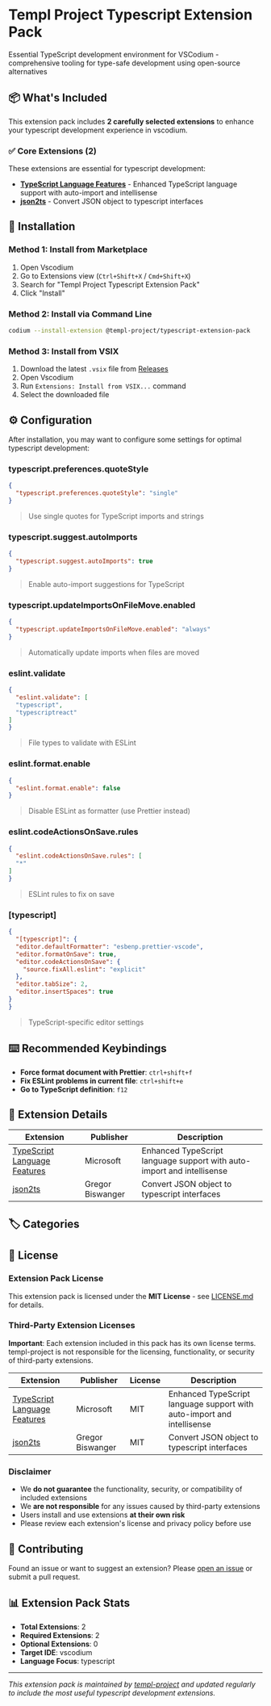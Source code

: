# Templ Project Typescript Extension Pack

Essential TypeScript development environment for VSCodium - comprehensive tooling for type-safe development using open-source alternatives

## 📦 What's Included

This extension pack includes **2 carefully selected extensions** to enhance your typescript development experience in vscodium.

### ✅ Core Extensions (2)

These extensions are essential for typescript development:

- **[TypeScript Language Features](https://open-vsx.org/extension/ms-vscode/vscode-typescript-next)** - Enhanced TypeScript language support with auto-import and intellisense
- **[json2ts](https://marketplace.visualstudio.com/items?itemName&#x3D;GregorBiswanger.json2ts)** - Convert JSON object to typescript interfaces


## 🚀 Installation

### Method 1: Install from Marketplace
1. Open Vscodium
2. Go to Extensions view (`Ctrl+Shift+X` / `Cmd+Shift+X`)
3. Search for "Templ Project Typescript Extension Pack"
4. Click "Install"

### Method 2: Install via Command Line
```bash
codium --install-extension @templ-project/typescript-extension-pack
```

### Method 3: Install from VSIX
1. Download the latest `.vsix` file from [Releases](https://github.com/templ-project/vscode-extensions/releases)
2. Open Vscodium
3. Run `Extensions: Install from VSIX...` command
4. Select the downloaded file

## ⚙️ Configuration

After installation, you may want to configure some settings for optimal typescript development:

### typescript.preferences.quoteStyle
```json
{
  "typescript.preferences.quoteStyle": "single"
}
```
> Use single quotes for TypeScript imports and strings

### typescript.suggest.autoImports
```json
{
  "typescript.suggest.autoImports": true
}
```
> Enable auto-import suggestions for TypeScript

### typescript.updateImportsOnFileMove.enabled
```json
{
  "typescript.updateImportsOnFileMove.enabled": "always"
}
```
> Automatically update imports when files are moved

### eslint.validate
```json
{
  "eslint.validate": [
  "typescript",
  "typescriptreact"
]
}
```
> File types to validate with ESLint

### eslint.format.enable
```json
{
  "eslint.format.enable": false
}
```
> Disable ESLint as formatter (use Prettier instead)

### eslint.codeActionsOnSave.rules
```json
{
  "eslint.codeActionsOnSave.rules": [
  "*"
]
}
```
> ESLint rules to fix on save

### [typescript]
```json
{
  "[typescript]": {
  "editor.defaultFormatter": "esbenp.prettier-vscode",
  "editor.formatOnSave": true,
  "editor.codeActionsOnSave": {
    "source.fixAll.eslint": "explicit"
  },
  "editor.tabSize": 2,
  "editor.insertSpaces": true
}
}
```
> TypeScript-specific editor settings


## ⌨️ Recommended Keybindings

- **Force format document with Prettier**: `ctrl+shift+f`
- **Fix ESLint problems in current file**: `ctrl+shift+e`
- **Go to TypeScript definition**: `f12`

## 📝 Extension Details

| Extension | Publisher | Description |
|-----------|-----------|-------------|
| [TypeScript Language Features](https://open-vsx.org/extension/ms-vscode/vscode-typescript-next) | Microsoft | Enhanced TypeScript language support with auto-import and intellisense |
| [json2ts](https://marketplace.visualstudio.com/items?itemName&#x3D;GregorBiswanger.json2ts) | Gregor Biswanger | Convert JSON object to typescript interfaces |

## 🏷️ Categories



## 📄 License

### Extension Pack License
This extension pack is licensed under the **MIT License** - see [LICENSE.md](https://github.com/templ-project/vscode-extensions/blob/main/packages/vscodium/typescript/LICENSE.md) for details.

### Third-Party Extension Licenses
**Important**: Each extension included in this pack has its own license terms. templ-project is not responsible for the licensing, functionality, or security of third-party extensions.

| Extension | Publisher | License | Description |
|-----------|-----------|---------|-------------|
| [TypeScript Language Features](https://open-vsx.org/extension/ms-vscode/vscode-typescript-next) | Microsoft | MIT | Enhanced TypeScript language support with auto-import and intellisense |
| [json2ts](https://marketplace.visualstudio.com/items?itemName&#x3D;GregorBiswanger.json2ts) | Gregor Biswanger | MIT | Convert JSON object to typescript interfaces |

### Disclaimer
- We **do not guarantee** the functionality, security, or compatibility of included extensions
- We **are not responsible** for any issues caused by third-party extensions
- Users install and use extensions **at their own risk**
- Please review each extension's license and privacy policy before use

## 🤝 Contributing

Found an issue or want to suggest an extension? Please [open an issue](https://github.com/templ-project/vscode-extensions/issues) or submit a pull request.

## 📊 Extension Pack Stats

- **Total Extensions**: 2
- **Required Extensions**: 2
- **Optional Extensions**: 0
- **Target IDE**: vscodium
- **Language Focus**: typescript

---

*This extension pack is maintained by [templ-project](https://github.com/templ-project) and updated regularly to include the most useful typescript development extensions.*
